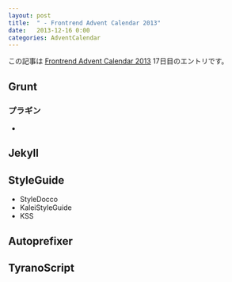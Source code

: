 ```yaml
---
layout: post
title:  " - Frontrend Advent Calendar 2013"
date:   2013-12-16 0:00
categories: AdventCalendar
---
```


この記事は [Frontrend Advent Calendar 2013](http://www.adventar.org/calendars/62) 17日目のエントリです。

## Grunt

### プラギン

* 

## Jekyll

## StyleGuide

* StyleDocco
* KaleiStyleGuide
* KSS

## Autoprefixer

## TyranoScript


